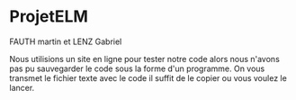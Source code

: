 # ProjetELM
FAUTH martin et LENZ Gabriel


Nous utilisions un site en ligne pour tester notre code alors nous n'avons pas pu sauvegarder le code sous la forme d'un programme.
On vous transmet le fichier texte avec le code il suffit de le copier ou vous voulez le lancer.
